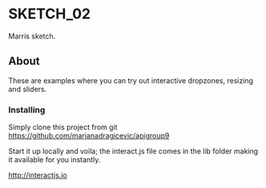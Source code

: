 # SKETCH_02

Marris sketch.

## About

These are examples where you can try out interactive dropzones, resizing and sliders.
### Installing 

Simply clone this project from git https://github.com/marjanadragicevic/apigroup9

Start it up locally and voila; the interact.js file comes in the lib folder making it available for you instantly.

http://interactjs.io
